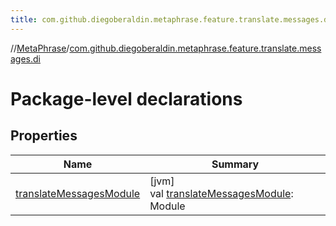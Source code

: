 ```yaml
---
title: com.github.diegoberaldin.metaphrase.feature.translate.messages.di
---
```

//[MetaPhrase](../../index.html)/[com.github.diegoberaldin.metaphrase.feature.translate.messages.di](index.html)



# Package-level declarations



## Properties


| Name | Summary |
|---|---|
| [translateMessagesModule](translate-messages-module.html) | [jvm]<br>val [translateMessagesModule](translate-messages-module.html): Module |

